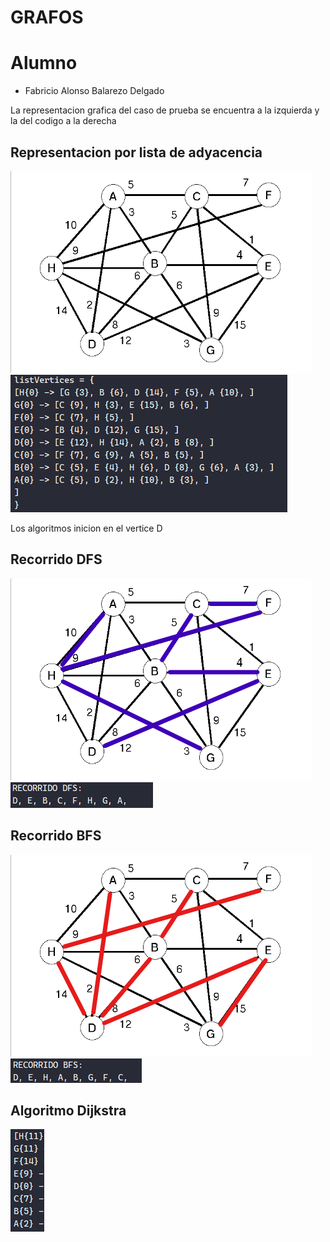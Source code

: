 # GRAFOS
# Alumno
 + Fabricio Alonso Balarezo Delgado

La representacion grafica del caso de prueba se encuentra a la izquierda y la del codigo a la derecha
## Representacion por lista de adyacencia

![lista](https://github.com/FabriK12/grafos-LAB_EDA/blob/master/images/Grafo.png)
![lista](https://github.com/FabriK12/grafos-LAB_EDA/blob/master/images/lista.png)

Los algoritmos inicion en el vertice D

## Recorrido DFS
![DFS](https://github.com/FabriK12/grafos-LAB_EDA/blob/master/images/DFS.png)
![recDFS](https://github.com/FabriK12/grafos-LAB_EDA/blob/master/images/recDFS.png)

## Recorrido BFS
![BFS](https://github.com/FabriK12/grafos-LAB_EDA/blob/master/images/BFS.png)
![recBFS](https://github.com/FabriK12/grafos-LAB_EDA/blob/master/images/recBFS.png)

## Algoritmo Dijkstra
![recBFS](https://github.com/FabriK12/grafos-LAB_EDA/blob/master/images/Dijkstra.png)
